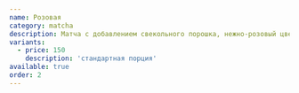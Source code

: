 ```yaml
---
name: Розовая
category: matcha
description: Матча с добавлением свекольного порошка, нежно-розовый цвет и мягкий вкус.
variants:
  - price: 150
    description: 'стандартная порция'
available: true
order: 2
---
```

